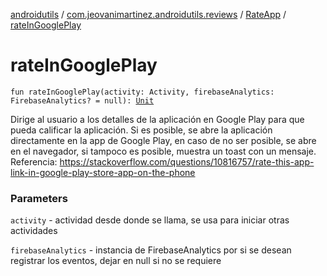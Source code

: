 [androidutils](../../index.md) / [com.jeovanimartinez.androidutils.reviews](../index.md) / [RateApp](index.md) / [rateInGooglePlay](./rate-in-google-play.md)

# rateInGooglePlay

`fun rateInGooglePlay(activity: Activity, firebaseAnalytics: FirebaseAnalytics? = null): `[`Unit`](https://kotlinlang.org/api/latest/jvm/stdlib/kotlin/-unit/index.html)

Dirige al usuario a los detalles de la aplicación en Google Play para que pueda calificar la aplicación.
Si es posible, se abre la aplicación directamente en la app de Google Play, en caso de no ser posible, se abre
en el navegador, si tampoco es posible, muestra un toast con un mensaje.
Referencia: https://stackoverflow.com/questions/10816757/rate-this-app-link-in-google-play-store-app-on-the-phone

### Parameters

`activity` - actividad desde donde se llama, se usa para iniciar otras actividades

`firebaseAnalytics` - instancia de FirebaseAnalytics por si se desean registrar los eventos, dejar en null si no se requiere
